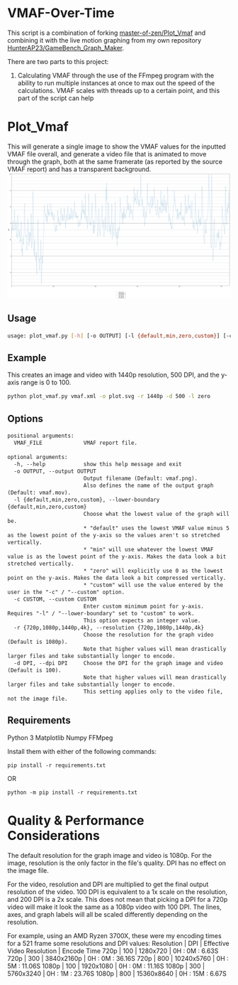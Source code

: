 # VMAF-Over-Time
This script is a combination of forking
[master-of-zen/Plot_Vmaf](https://github.com/master-of-zen/Plot_Vmaf) and
combining it with the live motion graphing from my own repository
[HunterAP23/GameBench_Graph_Maker](https://github.com/HunterAP23/GameBench_Graph_Maker).

There are two parts to this project:
1. Calculating VMAF through the use of the FFmpeg program with the ability to run
multiple instances at once to max out the speed of the calculations. VMAF scales
with threads up to a certain point, and this part of the script can help

# Plot_Vmaf


This will generate a single image to show the VMAF values for the inputted VMAF
file overall, and generate a video file that is animated to move through the
graph, both at the same framerate (as reported by the source VMAF report) and
has a transparent background.
![](plot.svg)

## Usage
```bash
usage: plot_vmaf.py [-h] [-o OUTPUT] [-l {default,min,zero,custom}] [-c CUSTOM] [-r {720p,1080p,1440p,4k}] [-d DPI] VMAF_FILE
```

## Example
This creates an image and video with 1440p resolution, 500 DPI, and the y-axis range is 0 to 100.
```bash
python plot_vmaf.py vmaf.xml -o plot.svg -r 1440p -d 500 -l zero
```

## Options
```
positional arguments:
  VMAF_FILE             VMAF report file.

optional arguments:
  -h, --help            show this help message and exit
  -o OUTPUT, --output OUTPUT
                        Output filename (Default: vmaf.png).
                        Also defines the name of the output graph (Default: vmaf.mov).
  -l {default,min,zero,custom}, --lower-boundary {default,min,zero,custom}
                        Choose what the lowest value of the graph will be.
                        * "default" uses the lowest VMAF value minus 5  as the lowest point of the y-axis so the values aren't so stretched vertically.
                        * "min" will use whatever the lowest VMAF value is as the lowest point of the y-axis. Makes the data look a bit stretched vertically.
                        * "zero" will explicitly use 0 as the lowest point on the y-axis. Makes the data look a bit compressed vertically.
                        * "custom" will use the value entered by the user in the "-c" / "--custom" option.
  -c CUSTOM, --custom CUSTOM
                        Enter custom minimum point for y-axis. Requires "-l" / "--lower-boundary" set to "custom" to work.
                        This option expects an integer value.
  -r {720p,1080p,1440p,4k}, --resolution {720p,1080p,1440p,4k}
                        Choose the resolution for the graph video (Default is 1080p).
                        Note that higher values will mean drastically larger files and take substantially longer to encode.
  -d DPI, --dpi DPI     Choose the DPI for the graph image and video (Default is 100).
                        Note that higher values will mean drastically larger files and take substantially longer to encode.
                        This setting applies only to the video file, not the image file.
```

## Requirements
Python 3
Matplotlib
Numpy
FFMpeg

Install them with either of the following commands:
```
pip install -r requirements.txt
```
OR
```
python -m pip install -r requirements.txt
```


# Quality & Performance Considerations
The default resolution for the graph image and video is 1080p.
For the image, resolution is the only factor in the file's quality. DPI has no effect on the image file.

For the video, resolution and DPI are multiplied to get the final output resolution of the video.
100 DPI is equivalent to a 1x scale on the resolution, and 200 DPI is a 2x scale.
This does not mean that picking a DPI for a 720p video will make it look the same as a 1080p video with 100 DPI.
The lines, axes, and graph labels will all be scaled differently depending on the resolution.


For example, using an AMD Ryzen 3700X, these were my encoding times for a 521 frame some resolutions and DPI values:
Resolution | DPI | Effective Video Resolution | Encode Time
720p | 100 | 1280x720 | 0H : 0M : 6.63S
720p | 300 | 3840x2160p | 0H : 0M : 36.16S
720p | 800 | 10240x5760 | 0H : 5M : 11.06S
1080p | 100 | 1920x1080 | 0H : 0M : 11.16S
1080p | 300 | 5760x3240 | 0H : 1M : 23.76S
1080p | 800 | 15360x8640 | 0H : 15M : 6.67S
